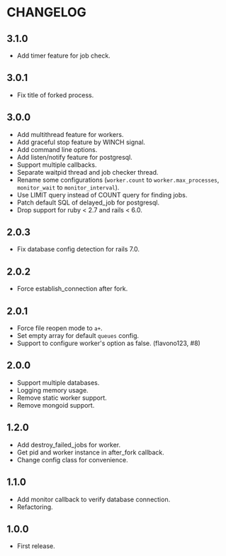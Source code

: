 # CHANGELOG

## 3.1.0

* Add timer feature for job check.

## 3.0.1

* Fix title of forked process.

## 3.0.0

* Add multithread feature for workers.
* Add graceful stop feature by WINCH signal.
* Add command line options.
* Add listen/notify feature for postgresql.
* Support multiple callbacks.
* Separate waitpid thread and job checker thread.
* Rename some configurations (`worker.count` to `worker.max_processes`, `monitor_wait` to `monitor_interval`).
* Use LIMIT query instead of COUNT query for finding jobs.
* Patch default SQL of delayed_job for postgresql.
* Drop support for ruby < 2.7 and rails < 6.0.

## 2.0.3

* Fix database config detection for rails 7.0.

## 2.0.2

* Force establish_connection after fork.

## 2.0.1

* Force file reopen mode to `a+`.
* Set empty array for default `queues` config.
* Support to configure worker's option as false. (flavono123, #8)

## 2.0.0

* Support multiple databases.
* Logging memory usage.
* Remove static worker support.
* Remove mongoid support.

## 1.2.0

* Add destroy_failed_jobs for worker.
* Get pid and worker instance in after_fork callback.
* Change config class for convenience.

## 1.1.0

* Add monitor callback to verify database connection.
* Refactoring.

## 1.0.0

* First release.

